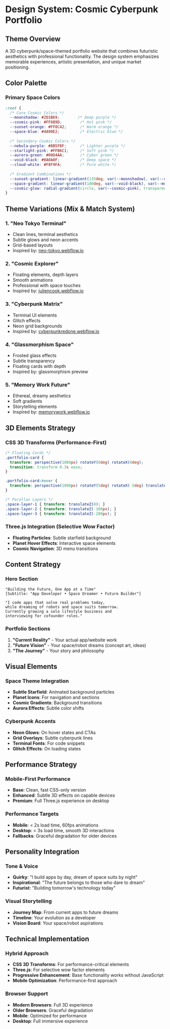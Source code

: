 # Design System: Cosmic Cyberpunk Portfolio

## Theme Overview
A 3D cyberpunk/space-themed portfolio website that combines futuristic aesthetics with professional functionality. The design system emphasizes memorable experiences, artistic presentation, and unique market positioning.

## Color Palette

### Primary Space Colors
```css
:root {
  /* Core Cosmic Colors */
  --moonshadow: #2D1B69;        /* Deep purple */
  --cosmic-pink: #FF6B9D;        /* Hot pink */
  --sunset-orange: #FF8C42;      /* Warm orange */
  --space-blue: #4A90E2;         /* Electric blue */
  
  /* Secondary Cosmic Colors */
  --nebula-purple: #8B5FBF;      /* Lighter purple */
  --starlight-pink: #FFB6C1;     /* Soft pink */
  --aurora-green: #00D4AA;       /* Cyber green */
  --void-black: #0A0A0F;         /* Deep space */
  --cloud-white: #F8F9FA;        /* Pure white */
  
  /* Gradient Combinations */
  --sunset-gradient: linear-gradient(135deg, var(--moonshadow), var(--cosmic-pink), var(--sunset-orange));
  --space-gradient: linear-gradient(180deg, var(--void-black), var(--moonshadow));
  --cosmic-glow: radial-gradient(circle, var(--cosmic-pink), transparent);
}
```

## Theme Variations (Mix & Match System)

### 1. "Neo Tokyo Terminal"
- Clean lines, terminal aesthetics
- Subtle glows and neon accents
- Grid-based layouts
- Inspired by: [neo-tokyo.webflow.io](https://neo-tokyo.webflow.io/)

### 2. "Cosmic Explorer"
- Floating elements, depth layers
- Smooth animations
- Professional with space touches
- Inspired by: [juliencook.webflow.io](https://juliencook.webflow.io/)

### 3. "Cyberpunk Matrix"
- Terminal UI elements
- Glitch effects
- Neon grid backgrounds
- Inspired by: [cyberpunkredone.webflow.io](https://cyberpunkredone.webflow.io/)

### 4. "Glassmorphism Space"
- Frosted glass effects
- Subtle transparency
- Floating cards with depth
- Inspired by: glassmorphism preview

### 5. "Memory Work Future"
- Ethereal, dreamy aesthetics
- Soft gradients
- Storytelling elements
- Inspired by: [memorywork.webflow.io](https://memorywork.webflow.io/)

## 3D Elements Strategy

### CSS 3D Transforms (Performance-First)
```css
/* Floating Cards */
.portfolio-card {
  transform: perspective(1000px) rotateY(0deg) rotateX(0deg);
  transition: transform 0.3s ease;
}

.portfolio-card:hover {
  transform: perspective(1000px) rotateY(5deg) rotateX(-5deg) translateZ(20px);
}

/* Parallax Layers */
.space-layer-1 { transform: translateZ(0); }
.space-layer-2 { transform: translateZ(-100px); }
.space-layer-3 { transform: translateZ(-200px); }
```

### Three.js Integration (Selective Wow Factor)
- **Floating Particles**: Subtle starfield background
- **Planet Hover Effects**: Interactive space elements
- **Cosmic Navigation**: 3D menu transitions

## Content Strategy

### Hero Section
```
"Building the Future, One App at a Time"
[Subtitle: "App Developer • Space Dreamer • Future Builder"]

"I code apps that solve real problems today, 
while dreaming of robots and space suits tomorrow. 
Currently growing a solo lifestyle business and 
interviewing for cofounder roles."
```

### Portfolio Sections
1. **"Current Reality"** - Your actual app/website work
2. **"Future Vision"** - Your space/robot dreams (concept art, ideas)
3. **"The Journey"** - Your story and philosophy

## Visual Elements

### Space Theme Integration
- **Subtle Starfield**: Animated background particles
- **Planet Icons**: For navigation and sections
- **Cosmic Gradients**: Background transitions
- **Aurora Effects**: Subtle color shifts

### Cyberpunk Accents
- **Neon Glows**: On hover states and CTAs
- **Grid Overlays**: Subtle cyberpunk lines
- **Terminal Fonts**: For code snippets
- **Glitch Effects**: On loading states

## Performance Strategy

### Mobile-First Performance
- **Base**: Clean, fast CSS-only version
- **Enhanced**: Subtle 3D effects on capable devices
- **Premium**: Full Three.js experience on desktop

### Performance Targets
- **Mobile**: < 2s load time, 60fps animations
- **Desktop**: < 3s load time, smooth 3D interactions
- **Fallbacks**: Graceful degradation for older devices

## Personality Integration

### Tone & Voice
- **Quirky**: "I build apps by day, dream of space suits by night"
- **Inspirational**: "The future belongs to those who dare to dream"
- **Futurist**: "Building tomorrow's technology today"

### Visual Storytelling
- **Journey Map**: From current apps to future dreams
- **Timeline**: Your evolution as a developer
- **Vision Board**: Your space/robot aspirations

## Technical Implementation

### Hybrid Approach
- **CSS 3D Transforms**: For performance-critical elements
- **Three.js**: For selective wow factor elements
- **Progressive Enhancement**: Base functionality works without JavaScript
- **Mobile Optimization**: Performance-first approach

### Browser Support
- **Modern Browsers**: Full 3D experience
- **Older Browsers**: Graceful degradation
- **Mobile**: Optimized for performance
- **Desktop**: Full immersive experience
